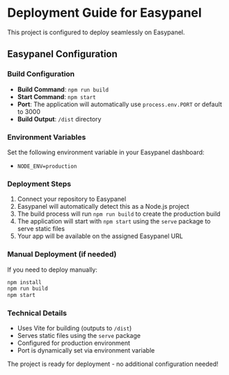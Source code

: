 
# Deployment Guide for Easypanel

This project is configured to deploy seamlessly on Easypanel.

## Easypanel Configuration

### Build Configuration
- **Build Command**: `npm run build`
- **Start Command**: `npm start`
- **Port**: The application will automatically use `process.env.PORT` or default to 3000
- **Build Output**: `/dist` directory

### Environment Variables
Set the following environment variable in your Easypanel dashboard:
- `NODE_ENV=production`

### Deployment Steps
1. Connect your repository to Easypanel
2. Easypanel will automatically detect this as a Node.js project
3. The build process will run `npm run build` to create the production build
4. The application will start with `npm start` using the `serve` package to serve static files
5. Your app will be available on the assigned Easypanel URL

### Manual Deployment (if needed)
If you need to deploy manually:
```bash
npm install
npm run build
npm start
```

### Technical Details
- Uses Vite for building (outputs to `/dist`)
- Serves static files using the `serve` package
- Configured for production environment
- Port is dynamically set via environment variable

The project is ready for deployment - no additional configuration needed!
